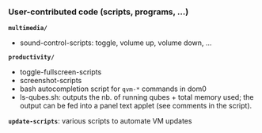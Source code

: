### User-contributed code (scripts, programs, ...)

**`multimedia/`**

- sound-control-scripts: toggle, volume up, volume down, ...

**`productivity/`**

- toggle-fullscreen-scripts
- screenshot-scripts
- bash autocompletion script for `qvm-*` commands in dom0
- ls-qubes.sh: outputs the nb. of running qubes + total memory used; the output can be fed into a panel text applet (see comments in the script).

**`update-scripts`**: various scripts to automate VM updates
